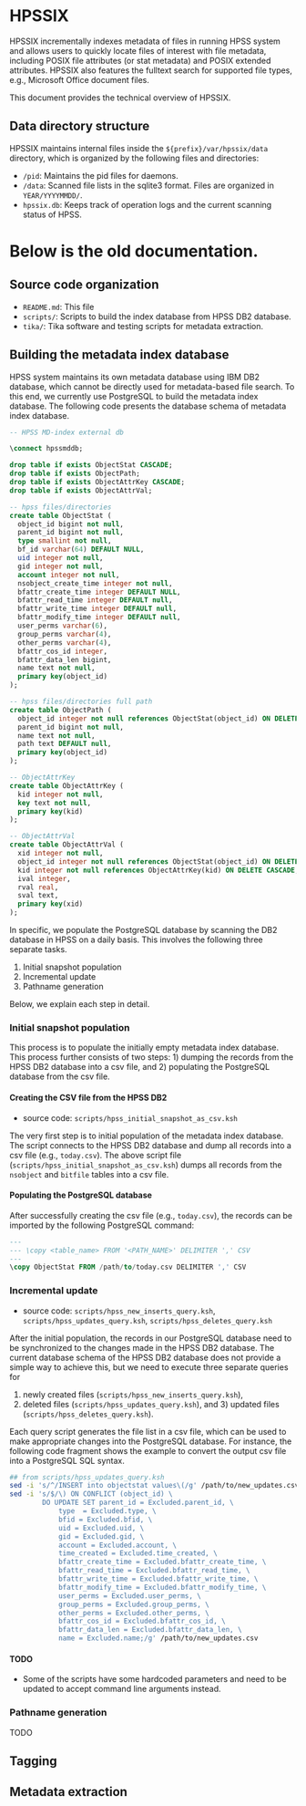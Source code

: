 # HPSSIX

HPSSIX incrementally indexes metadata of files in running HPSS system and
allows users to quickly locate files of interest with file metadata, including
POSIX file attributes (or stat metadata) and POSIX extended attributes. HPSSIX
also features the fulltext search for supported file types, e.g., Microsoft
Office document files.

This document provides the technical overview of HPSSIX.

## Data directory structure

HPSSIX maintains internal files inside the `${prefix}/var/hpssix/data`
directory, which is organized by the following files and directories:

* `/pid`: Maintains the pid files for daemons.
* `/data`: Scanned file lists in the sqlite3 format. Files are organized in
  `YEAR/YYYYMMDD/`.
* `hpssix.db`: Keeps track of operation logs and the current scanning status of
  HPSS.

# Below is the old documentation.

## Source code organization

* `README.md`: This file
* `scripts/`: Scripts to build the index database from HPSS DB2
database.
* `tika/`: Tika software and testing scripts for metadata extraction.

## Building the metadata index database

HPSS system maintains its own metadata database using IBM DB2 database, which
cannot be directly used for metadata-based file search. To this end, we
currently use PostgreSQL to build the metadata index database. The following
code presents the database schema of metadata index database.

```sql
-- HPSS MD-index external db

\connect hpssmddb;

drop table if exists ObjectStat CASCADE;
drop table if exists ObjectPath;
drop table if exists ObjectAttrKey CASCADE;
drop table if exists ObjectAttrVal;

-- hpss files/directories
create table ObjectStat (
  object_id bigint not null,
  parent_id bigint not null,
  type smallint not null,
  bf_id varchar(64) DEFAULT NULL,
  uid integer not null,
  gid integer not null,
  account integer not null,
  nsobject_create_time integer not null,
  bfattr_create_time integer DEFAULT NULL,
  bfattr_read_time integer DEFAULT null,
  bfattr_write_time integer DEFAULT null,
  bfattr_modify_time integer DEFAULT null,
  user_perms varchar(6),
  group_perms varchar(4),
  other_perms varchar(4),
  bfattr_cos_id integer,
  bfattr_data_len bigint,
  name text not null,
  primary key(object_id)
);

-- hpss files/directories full path
create table ObjectPath (
  object_id integer not null references ObjectStat(object_id) ON DELETE CASCADE,
  parent_id bigint not null,
  name text not null,
  path text DEFAULT null,
  primary key(object_id)
);

-- ObjectAttrKey
create table ObjectAttrKey (
  kid integer not null,
  key text not null,
  primary key(kid)
);

-- ObjectAttrVal
create table ObjectAttrVal (
  xid integer not null,
  object_id integer not null references ObjectStat(object_id) ON DELETE CASCADE,
  kid integer not null references ObjectAttrKey(kid) ON DELETE CASCADE,
  ival integer,
  rval real,
  sval text,
  primary key(xid)
);
```

In specific, we populate the PostgreSQL database by scanning the DB2 database in
HPSS on a daily basis. This involves the following three separate tasks.

1. Initial snapshot population
2. Incremental update
3. Pathname generation

Below, we explain each step in detail.

### Initial snapshot population

This process is to populate the initially empty metadata index database. This
process further consists of two steps: 1) dumping the records from the HPSS DB2
database into a csv file, and 2) populating the PostgreSQL database from the csv
file.

#### Creating the CSV file from the HPSS DB2

* source code: `scripts/hpss_initial_snapshot_as_csv.ksh`

The very first step is to initial population of the metadata index database.
The script connects to the HPSS DB2 database and dump all records into a csv
file (e.g., `today.csv`).
The above script file (`scripts/hpss_initial_snapshot_as_csv.ksh`) dumps all
records from the `nsobject` and `bitfile` tables into a csv file.

#### Populating the PostgreSQL database

After successfully creating the csv file (e.g., `today.csv`), the records can be
imported by the following PostgreSQL command:

```SQL
---
--- \copy <table_name> FROM '<PATH_NAME>' DELIMITER ',' CSV
---
\copy ObjectStat FROM /path/to/today.csv DELIMITER ',' CSV
```

### Incremental update

* source code: `scripts/hpss_new_inserts_query.ksh`,
               `scripts/hpss_updates_query.ksh`,
               `scripts/hpss_deletes_query.ksh`

After the initial population, the records in our PostgreSQL database need to be
synchronized to the changes made in the HPSS DB2 database.
The current database schema of the HPSS DB2 database does not provide a simple
way to achieve this, but we need to execute three separate queries for
1) newly created files (`scripts/hpss_new_inserts_query.ksh`),
2) deleted files (`scripts/hpss_updates_query.ksh`),
and 3) updated files (`scripts/hpss_deletes_query.ksh`).

Each query script generates the file list in a csv file, which can be used to
make appropriate changes into the PostgreSQL database. For instance, the
following code fragment shows the example to convert the output csv file into a
PostgreSQL SQL syntax.

```bash
## from scripts/hpss_updates_query.ksh
sed -i 's/^/INSERT into objectstat values\(/g' /path/to/new_updates.csv
sed -i 's/$/\) ON CONFLICT (object_id) \
        DO UPDATE SET parent_id = Excluded.parent_id, \
            type  = Excluded.type, \
            bfid = Excluded.bfid, \
            uid = Excluded.uid, \
            gid = Excluded.gid, \
            account = Excluded.account, \
            time_created = Excluded.time_created, \
            bfattr_create_time = Excluded.bfattr_create_time, \
            bfattr_read_time = Excluded.bfattr_read_time, \
            bfattr_write_time = Excluded.bfattr_write_time, \
            bfattr_modify_time = Excluded.bfattr_modify_time, \
            user_perms = Excluded.user_perms, \
            group_perms = Excluded.group_perms, \
            other_perms = Excluded.other_perms, \
            bfattr_cos_id = Excluded.bfattr_cos_id, \
            bfattr_data_len = Excluded.bfattr_data_len, \
            name = Excluded.name;/g' /path/to/new_updates.csv
```

#### TODO

* Some of the scripts have some hardcoded parameters and need to be updated to
  accept command line arguments instead.

### Pathname generation

TODO

## Tagging

## Metadata extraction


